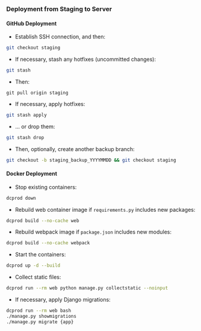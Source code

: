 ### Deployment from Staging to Server

#### GitHub Deployment
- Establish SSH connection, and then:
```bash
git checkout staging
```
- If necessary, stash any hotfixes (uncommitted changes):
```bash
git stash
```
- Then:
```
git pull origin staging
```
- If necessary, apply hotfixes:
```bash
git stash apply
```
- ... or drop them:
```bash
git stash drop
```
- Then, optionally, create another backup branch:
```bash
git checkout -b staging_backup_YYYYMMDD && git checkout staging
```

#### Docker Deployment
- Stop existing containers:
```bash
dcprod down
```
- Rebuild web container image if `requirements.py` includes new packages:
```bash
dcprod build --no-cache web
```
- Rebuild webpack image if `package.json` includes new modules:
```bash
dcprod build --no-cache webpack
```
- Start the containers:
```bash
dcprod up -d --build
```
- Collect static files:
```bash
dcprod run --rm web python manage.py collectstatic --noinput
```
- If necessary, apply Django migrations:
```bash
dcprod run --rm web bash
./manage.py showmigrations
./manage.py migrate {app}
```
